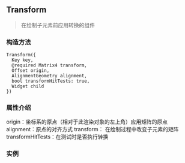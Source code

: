 ## **Transform**

> 在绘制子元素前应用转换的组件

### 构造方法
```
Transform({
  Key key, 
  @required Matrix4 transform,
  Offset origin,
  AlignmentGeometry alignment,
  bool transformHitTests: true,
  Widget child
})
```

### 属性介绍
origin：坐标系的原点（相对于此渲染对象的左上角）应用矩阵的原点
alignment：原点的对齐方式
transform： 在绘制过程中改变子元素的矩阵
transformHitTests：在测试时是否执行转换


### 实例
